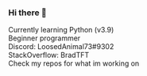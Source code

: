 ### Hi there 👋

Currently learning Python (v3.9) <br />
Beginner programmer <br />
Discord: LoosedAnimal73#9302 <br />
StackOverflow: BradTFT <br />
Check my repos for what im working on
